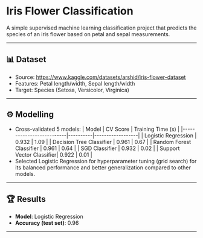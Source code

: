 # Iris Flower Classification

A simple supervised machine learning classification project that predicts the species of an iris flower based on petal and sepal measurements.

---

## 📊 Dataset
- Source: https://www.kaggle.com/datasets/arshid/iris-flower-dataset
- Features: Petal length/width, Sepal length/width
- Target: Species (Setosa, Versicolor, Virginica)

---

## ⚙️ Modelling
- Cross-validated 5 models:
      | Model                   | CV Score | Training Time (s) |
      |--------------------------|----------|------------------|
      | Logistic Regression      | 0.932    | 1.09             |
      | Decision Tree Classifier | 0.961    | 0.67             |
      | Random Forest Classifier | 0.961    | 0.64             |
      | SGD Classifier           | 0.932    | 0.02             |
      | Support Vector Classifier| 0.922    | 0.01             |
- Selected Logistic Regression for hyperparameter tuning (grid search) for its balanced performance and better generalization compared to other models.

---

## 🏆 Results
- **Model**: Logistic Regression
- **Accuracy (test set)**: 0.96

---

